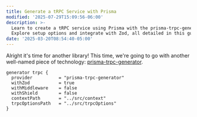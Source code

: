```yaml
---
title: Generate a tRPC Service with Prisma
modified: '2025-07-29T15:09:56-06:00'
description: >-
  Learn to create a tRPC service using Prisma with the prisma-trpc-generator.
  Explore setup options and integrate with Zod, all detailed in this guide.
date: '2025-03-20T08:54:40-05:00'
---
```


Alright it's time for another library! This time, we're going to go with another well-named piece of technology: [prisma-trpc-generator](https://github.com/omar-dulaimi/prisma-trpc-generator).

```prisma
generator trpc {
  provider          = "prisma-trpc-generator"
  withZod           = true
  withMiddleware    = false
  withShield        = false
  contextPath       = "../src/context"
  trpcOptionsPath   = "../src/trpcOptions"
}
```
